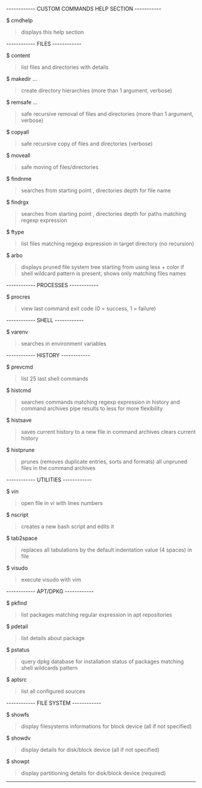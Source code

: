 ------------ CUSTOM COMMANDS HELP SECTION -----------

$ cmdhelp
  > displays this help section

------------ FILES ------------

$ content <path>
  > list files and directories with details

$ makedir <path1> <path2> ...
  > create directory hierarchies (more than 1 argument, verbose)

$ remsafe <path1> <path2> ...
  > safe recursive removal of files and directories (more than 1 argument, verbose)

$ copyall <source> <target>
  > safe recursive copy of files and directories (verbose)

$ moveall <source> <target>
  > safe moving of files/directories

$ findnme <directory> <depth> <name>
  > searches from starting point <directory>, <depth> directories depth for file name <name>

$ findrgx <directory> <depth> <expr>
  > searches from starting point <directory>, <depth> directories depth for paths matching regexp expression <expr>

$ ftype <directory> <expr>
  > list files matching regexp expression <expr> in target directory (no recursion)

$ arbo <path> <expr>
  > displays pruned file system tree starting from <path> using less + color 
  > if shell wildcard pattern <expr> is present, shows only matching files names

------------ PROCESSES ------------

$ procres
  > view last command exit code (0 = success, 1 = failure)

------------ SHELL ------------

$ varenv <expr>
  > searches <expr> in environment variables

------------ HISTORY ------------

$ prevcmd
  > list 25 last shell commands

$ histcmd <expr>
  > searches commands matching regexp expression <expr> in history and command archives
  > pipe results to less for more flexibility

$ histsave
  > saves current history to a new file in command archives
  > clears current history

$ histprune
  > prunes (removes duplicate entries, sorts and formats) all unpruned files in the command archives

------------ UTILITIES ------------

$ vin <file>
  > open file in vi with lines numbers

$ nscript <file>
  > creates a new bash script and edits it

$ tab2space <path>
  > replaces all tabulations by the default indentation value (4 spaces) in file <path>

$ visudo
  > execute visudo with vim

------------ APT/DPKG ------------

$ pkfind <expr>
  > list packages matching regular expression <expr> in apt repositories

$ pdetail <pkgname>
  > list details about package <pkgname>

$ pstatus <expr>
  > query dpkg database for installation status of packages matching shell wildcards pattern <expr>

$ aptsrc
  > list all configured sources

------------ FILE SYSTEM ------------

$ showfs <device>
  > display filesystems informations for block device <device> (all if not specified)

$ showdv <device>
  > display details for disk/block device <device> (all if not specified)

$ showpt <device>
  > display partitioning details for disk/block device <device> (required)

-----------------------------------------------------
